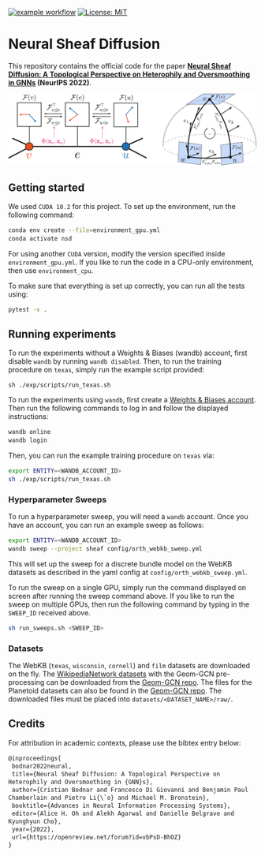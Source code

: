 [![example workflow](https://github.com/twitter-research/neural-sheaf-diffusion/actions/workflows/python-tests.yml/badge.svg)](https://github.com/twitter-research/neural-sheaf-diffusion/actions) 
[![License: MIT](https://img.shields.io/badge/License-Apache%202-green.svg)](https://github.com/twitter-research/neural-sheaf-diffusion/blob/main/LICENSE)

# Neural Sheaf Diffusion

This repository contains the official code for the paper 
**[Neural Sheaf Diffusion: A Topological Perspective on Heterophily and Oversmoothing in GNNs](https://arxiv.org/abs/2202.04579) (NeurIPS 2022)**.

![Sheaf Neural Networks](figures/sheaf.png)

## Getting started

We used `CUDA 10.2` for this project. To set up the environment, run the following command:

```bash
conda env create --file=environment_gpu.yml
conda activate nsd
```
For using another `CUDA` version, modify the version specified inside `environment_gpu.yml`. If you like to run 
the code in a CPU-only environment, then use `environment_cpu`. 

To make sure that everything is set up correctly, you can run all the tests using:
```bash
pytest -v .
```

## Running experiments

To run the experiments without a Weights & Biases (wandb) account, first disable `wandb` by running `wandb disabled`. 
Then, to run the training procedure on `texas`, simply run the example script provided:
```commandline
sh ./exp/scripts/run_texas.sh
```

To run the experiments using `wandb`, first create a [Weights & Biases account](https://wandb.ai/site). Then run the following
commands to log in and follow the displayed instructions:
```bash
wandb online
wandb login
```
Then, you can run the example training procedure on `texas` via:
```bash
export ENTITY=<WANDB_ACCOUNT_ID>
sh ./exp/scripts/run_texas.sh
```
 
### Hyperparameter Sweeps

To run a hyperparameter sweep, you will need a `wandb` account. Once you have an account, you can run an example
sweep as follows:
```bash
export ENTITY=<WANDB_ACCOUNT_ID>
wandb sweep --project sheaf config/orth_webkb_sweep.yml
```
This will set up the sweep for a discrete bundle model on the WebKB datasets 
as described in the yaml config at `config/orth_webkb_sweep.yml`.

To run the sweep on a single GPU, simply run the command displayed on screen after running the sweep command above. 
If you like to run the sweep on multiple GPUs, then run the following command by typing in the `SWEEP_ID` received above.
```bash
sh run_sweeps.sh <SWEEP_ID>
```
### Datasets

The WebKB (`texas`, `wisconsin`, `cornell`) and `film` datasets are downloaded on the fly. The
[WikipediaNetwork datasets](https://academic.oup.com/comnet/article/9/2/cnab014/6271062) with the Geom-GCN pre-processing 
can be downloaded from the [Geom-GCN repo](https://github.com/graphdml-uiuc-jlu/geom-gcn/tree/f1fc0d14b3b019c562737240d06ec83b07d16a8f/new_data).
The files for the Planetoid datasets can also be found in the [Geom-GCN repo](https://github.com/graphdml-uiuc-jlu/geom-gcn/tree/master/data). 
The downloaded files must be placed into `datasets/<DATASET_NAME>/raw/`.

## Credits

For attribution in academic contexts, please use the bibtex entry below:
```
@inproceedings{
 bodnar2022neural,
 title={Neural Sheaf Diffusion: A Topological Perspective on Heterophily and Oversmoothing in {GNN}s},
 author={Cristian Bodnar and Francesco Di Giovanni and Benjamin Paul Chamberlain and Pietro Li{\`o} and Michael M. Bronstein},
 booktitle={Advances in Neural Information Processing Systems},
 editor={Alice H. Oh and Alekh Agarwal and Danielle Belgrave and Kyunghyun Cho},
 year={2022},
 url={https://openreview.net/forum?id=vbPsD-BhOZ}
}
```
